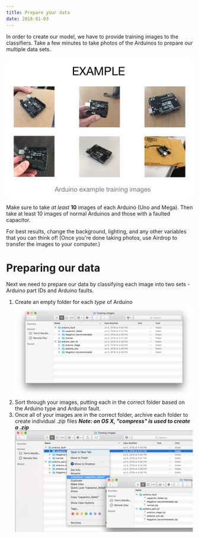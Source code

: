 ```yaml
---
title: Prepare your data
date: 2018-01-03
---
```

In order to create our model, we have to provide training images to the classifiers. Take a few minutes to take photos of the Arduinos to prepare our multiple data sets.

![](../_images/arduino_training_images.jpg)

Make sure to take *at least* **10** images of each Arduino (Uno and Mega). Then take at least 10 images of normal Arduinos and those with a faulted capacitor.

For best results, change the background, lighting, and any other variables that you can think of! (Once you're done taking photos, use Airdrop to transfer the images to your computer.)

# Preparing our data
Next we need to prepare our data by classifying each image into two sets - Arduino part IDs and Arduino faults. 
1. Create an empty folder for each *type* of Arduino
![](../_images/arduino_classified_images.png)
1. Sort through your images, putting each in the correct folder based on the Arduino type and Arduino fault.
1. Once all of your images are in the correct folder, archive each folder to create individual *.zip* files ***Note: on OS X, "compress" is used to create a .zip***
![](../_images/arduino_classified_images_final.jpg)
